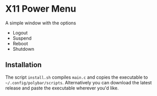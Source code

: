 # X11 Power Menu

A simple window with the options 
- Logout
- Suspend
- Reboot
- Shutdown


## Installation

The script `install.sh` compiles `main.c` and copies the executable 
to `~/.config/polybar/scripts`. Alternatively you can download the
latest release and paste the executable wherever you'd like.


